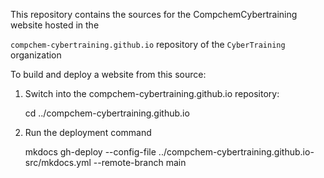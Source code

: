 This repository contains the sources for the CompchemCybertraining website hosted in the 

`compchem-cybertraining.github.io` repository of the `CyberTraining` organization

To build and deploy a website from this source:

1. Switch into the compchem-cybertraining.github.io repository:

    cd ../compchem-cybertraining.github.io

2. Run the deployment command

     mkdocs gh-deploy --config-file ../compchem-cybertraining.github.io-src/mkdocs.yml --remote-branch main


